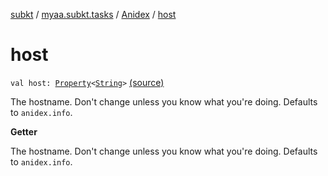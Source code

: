 [subkt](../../index.md) / [myaa.subkt.tasks](../index.md) / [Anidex](index.md) / [host](./host.md)

# host

`val host: `[`Property`](https://docs.gradle.org/current/javadoc/org/gradle/api/provider/Property.html)`<`[`String`](https://kotlinlang.org/api/latest/jvm/stdlib/kotlin/-string/index.html)`>` [(source)](https://github.com/Myaamori/SubKt/blob/0.1.19/src/main/kotlin/myaa/subkt/tasks/tasks.kt#L1119)

The hostname. Don't change unless you know what you're doing.
Defaults to `anidex.info`.

**Getter**

The hostname. Don't change unless you know what you're doing.
Defaults to `anidex.info`.

